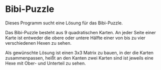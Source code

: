# Bibi-Puzzle

Dieses Programm sucht eine Lösung für das Bibi-Puzzle.

Das Bibi-Puzzle besteht aus 9 quadratischen Karten.
An jeder Seite einer Karte ist entweder die obere oder untere Hälfte einer von bis zu vier verschiedenen Hexen zu sehen.

Als gewünschte Lösung ist einen 3x3 Matrix zu bauen, in der die Karten zusammenpassen, heißt an den Kanten zwei Karten sind ist jeweils eine Hexe mit Ober- und Unterteil zu sehen.
